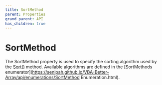 ```yaml
---
title: SortMethod
parent: Properties
grand_parent: API
has_children: true
---
```


# SortMethod

The SortMethod property is used to specify the sorting algorithm used by the [Sort()](https://senipah.github.io/VBA-Better-Array/api/methods/Sort.html) method. Available algorithms are defined in the [SortMethods enumerator](https://senipah.github.io/VBA-Better-Array/api/enumerations/SortMethod Enumeration.html).
